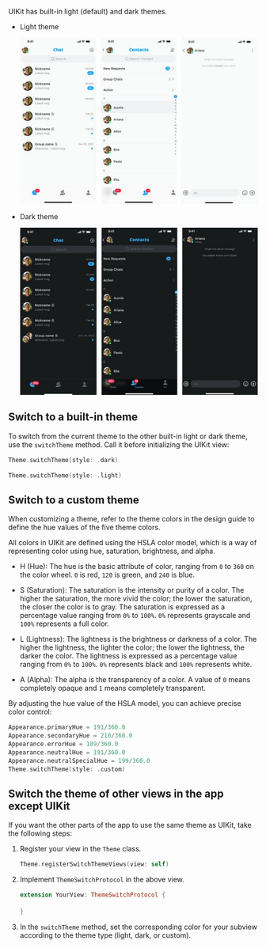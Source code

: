 UIKit has built-in light (default) and dark themes. 

- Light theme

  ![Light theme](../../assets/images/light_theme.png)

- Dark theme

  ![Dark theme](../../assets/images/dark_theme.png)

## Switch to a built-in theme

To switch from the current theme to the other built-in light or dark theme, use the `switchTheme` method. Call it before initializing the UIKit view:

```swift
Theme.switchTheme(style: .dark)
```

```swift
Theme.switchTheme(style: .light)
```

## Switch to a custom theme

When customizing a theme,  refer to the theme colors in the design guide to define the hue values of the five theme colors.

All colors in UIKit are defined using the HSLA color model, which is a way of representing color using hue, saturation, brightness, and alpha.

- H (Hue): The hue is the basic attribute of color, ranging from `0` to `360` on the color wheel. `0` is red, `120` is green, and `240` is blue.

- S (Saturation): The saturation is the intensity or purity of a color. The higher the saturation, the more vivid the color; the lower the saturation, the closer the color is to gray. The saturation is expressed as a percentage value ranging from `0%` to `100%`. `0%` represents grayscale and `100%` represents a full color.

- L (Lightness): The lightness is the brightness or darkness of a color. The higher the lightness, the lighter the color; the lower the lightness, the darker the color. The lightness is expressed as a percentage value ranging from `0%` to `100%`. `0%` represents black and `100%` represents white.

- A (Alpha): The alpha is the transparency of a color. A value of `0` means completely opaque and `1` means completely transparent.

By adjusting the hue value of the HSLA model, you can achieve precise color control:

```swift
Appearance.primaryHue = 191/360.0
Appearance.secondaryHue = 210/360.0
Appearance.errorHue = 189/360.0
Appearance.neutralHue = 191/360.0
Appearance.neutralSpecialHue = 199/360.0
Theme.switchTheme(style: .custom)
```

## Switch the theme of other views in the app except UIKit

If you want the other parts of the app to use the same theme as UIKit, take the following steps:

1. Register your view in the `Theme` class.

    ```swift
    Theme.registerSwitchThemeViews(view: self)
    ```
   
1. Implement `ThemeSwitchProtocol` in the above view.

    ```swift
    extension YourView: ThemeSwitchProtocol {

    }
    ```
   
1. In the `switchTheme` method, set the corresponding color for your subview according to the theme type (light, dark, or custom).

